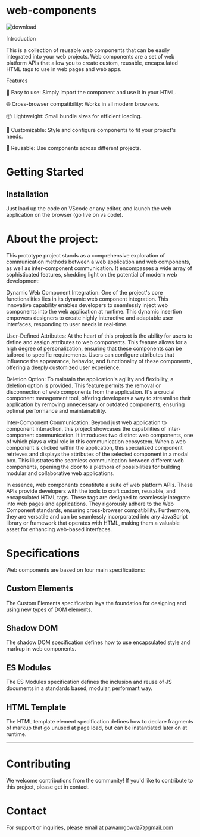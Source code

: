 # web-components

![download](https://github.com/dedsecchaos/web-components/assets/70716509/a9e21bc2-696c-4bc9-8d14-aa4cd42c95f5)


Introduction

This is a collection of reusable web components that can be easily integrated into your web projects. Web components are a set of web platform APIs that allow you to create custom, reusable, encapsulated HTML tags to use in web pages and web apps.

Features

🚀 Easy to use: Simply import the component and use it in your HTML.

🌐 Cross-browser compatibility: Works in all modern browsers.

📦 Lightweight: Small bundle sizes for efficient loading.

🎨 Customizable: Style and configure components to fit your project's needs.

🔄 Reusable: Use components across different projects.

# Getting Started

## Installation

Just load up the code on VScode or any editor, and launch the web application on the browser (go live on vs code).

# About the project:

This prototype project stands as a comprehensive exploration of communication methods between a web application and web components, as well as inter-component communication. It encompasses a wide array of sophisticated features, shedding light on the potential of modern web development:

Dynamic Web Component Integration: One of the project's core functionalities lies in its dynamic web component integration. This innovative capability enables developers to seamlessly inject web components into the web application at runtime. This dynamic insertion empowers designers to create highly interactive and adaptable user interfaces, responding to user needs in real-time.

User-Defined Attributes: At the heart of this project is the ability for users to define and assign attributes to web components. This feature allows for a high degree of personalization, ensuring that these components can be tailored to specific requirements. Users can configure attributes that influence the appearance, behavior, and functionality of these components, offering a deeply customized user experience.

Deletion Option: To maintain the application's agility and flexibility, a deletion option is provided. This feature permits the removal or disconnection of web components from the application. It's a crucial component management tool, offering developers a way to streamline their application by removing unnecessary or outdated components, ensuring optimal performance and maintainability.

Inter-Component Communication: Beyond just web application to component interaction, this project showcases the capabilities of inter-component communication. It introduces two distinct web components, one of which plays a vital role in this communication ecosystem. When a web component is clicked within the application, this specialized component retrieves and displays the attributes of the selected component in a modal box. This illustrates the seamless communication between different web components, opening the door to a plethora of possibilities for building modular and collaborative web applications.

In essence, web components constitute a suite of web platform APIs. These APIs provide developers with the tools to craft custom, reusable, and encapsulated HTML tags. These tags are designed to seamlessly integrate into web pages and applications. They rigorously adhere to the Web Component standards, ensuring cross-browser compatibility. Furthermore, they are versatile and can be seamlessly incorporated into any JavaScript library or framework that operates with HTML, making them a valuable asset for enhancing web-based interfaces.

# Specifications

Web components are based on four main specifications:

## Custom Elements
The Custom Elements specification lays the foundation for designing and using new types of DOM elements.

## Shadow DOM
The shadow DOM specification defines how to use encapsulated style and markup in web components.

## ES Modules
The ES Modules specification defines the inclusion and reuse of JS documents in a standards based, modular, performant way.

## HTML Template
The HTML template element specification defines how to declare fragments of markup that go unused at page load, but can be instantiated later on at runtime.

---
# Contributing

We welcome contributions from the community! If you'd like to contribute to this project, please get in contact.

# Contact

For support or inquiries, please email at pawanrgowda7@gmail.com
